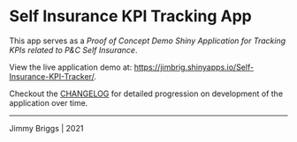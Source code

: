 # Self Insurance KPI Tracking App

This app serves as a *Proof of Concept Demo Shiny Application for Tracking KPIs related to P&C Self Insurance*.

View the live application demo at: <https://jimbrig.shinyapps.io/Self-Insurance-KPI-Tracker/>.

Checkout the [CHANGELOG](CHANGELOG.md) for detailed progression on development of the application over time.

***

Jimmy Briggs | 2021
